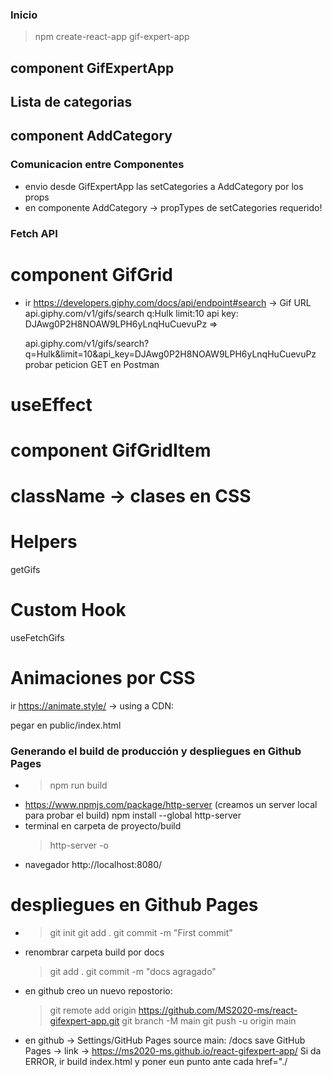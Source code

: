 ### Inicio
  >npm create-react-app gif-expert-app

## component GifExpertApp 
## Lista de categorias
## component AddCategory 

### Comunicacion entre Componentes
- envio desde GifExpertApp las setCategories a AddCategory por los props
- en componente AddCategory -> propTypes de setCategories requerido!
### Fetch API
# component GifGrid
- ir https://developers.giphy.com/docs/api/endpoint#search -> Gif URL
  api.giphy.com/v1/gifs/search
  q:Hulk
  limit:10 
  api key: DJAwg0P2H8NOAW9LPH6yLnqHuCuevuPz =>

  api.giphy.com/v1/gifs/search?q=Hulk&limit=10&api_key=DJAwg0P2H8NOAW9LPH6yLnqHuCuevuPz
  probar peticion GET en Postman
# useEffect
# component GifGridItem
# className -> clases en CSS
# Helpers
  getGifs
# Custom Hook
  useFetchGifs
# Animaciones por CSS 
  ir https://animate.style/ -> using a CDN:
  <link rel="stylesheet" href="https://cdnjs.cloudflare.com/ajax/libs/animate.css/4.1.1/animate.min.css"/>
  pegar en public/index.html

### Generando el build de producción y despliegues en Github Pages
- >npm run build
- https://www.npmjs.com/package/http-server (creamos un server local para probar el build)
  npm install --global http-server
- terminal en carpeta de proyecto/build
  >http-server -o
- navegador http://localhost:8080/
# despliegues en Github Pages
- >git init
  >git add .
  >git commit -m "First commit" 
- renombrar carpeta build por docs
  >git add .
  >git commit -m "docs agragado" 
- en github creo un nuevo repostorio:
  >git remote add origin https://github.com/MS2020-ms/react-gifexpert-app.git
  >git branch -M main
  >git push -u origin main

- en github -> Settings/GitHub Pages 
  source main: /docs save
  GitHub Pages -> link -> https://ms2020-ms.github.io/react-gifexpert-app/
  Si da ERROR, ir build index.html y poner eun punto ante cada href="./
